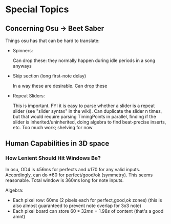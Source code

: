 # Special Topics

## Concerning Osu -> Beet Saber

Things osu has that can be hard to translate:

- Spinners:

    Can drop these: they normally happen during idle periods in a song anyways

- Skip section (long first-note delay)

    In a way these are desirable. Can drop these

- Repeat Sliders:

    This is important. FYI it is easy to parse whether a slider is a repeat slider (see "slider syntax" in the wiki). Can duplicate the slider n times, but that would require parsing TimingPoints in parallel, finding if the slider is inherited/uninherited, doing algebra to find beat-precise inserts, etc. Too much work; shelving for now

## Human Capabilities in 3D space

### How Lenient Should Hit Windows Be?

In osu, OD4 is $\pm 56$ms for perfects and $\pm 170$ for any valid inputs. Accordingly, can do $\pm 60$ for perfect/good/ok (symmetry). This seems reasonable. Total window is $360$ms long for note inputs.

Algebra:

- Each pixel row: $60$ms (2 pixels each for perfect,good,ok zones) (this is also almost guaranteed to prevent note overlap for 3x3 note)
- Each pixel board can store $60*32ms = 1.98s$ of content (that's a good amnt)